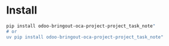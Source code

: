 # Install

```bash
pip install odoo-bringout-oca-project-project_task_note"
# or
uv pip install odoo-bringout-oca-project-project_task_note"
```
